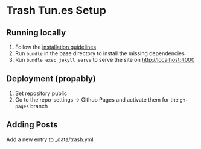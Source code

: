# Trash Tun.es Setup

## Running locally
1. Follow the [installation guidelines](https://jekyllrb.com/docs/installation/)
2. Run ```bundle``` in the base directory to install the missing dependencies
3. Run ```bundle exec jekyll serve``` to serve the site on [http://localhost:4000](http://localhost:4000)


## Deployment (propably)
1. Set repository public
2. Go to the repo-settings -> Github Pages and activate them for the ```gh-pages``` branch


## Adding Posts
Add a new entry to _data/trash.yml